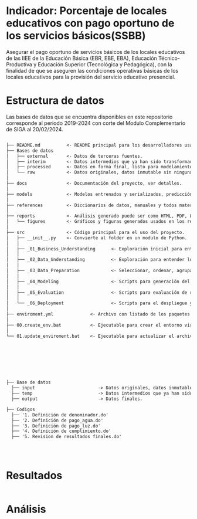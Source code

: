 
# Indicador: Porcentaje de locales educativos con pago oportuno de los servicios básicos(SSBB)
Asegurar el pago oportuno de servicios básicos de los locales educativos de las IIEE de la Educación Básica (EBR, EBE, EBA), Educación Técnico-Productiva y Educación Superior
(Tecnológica y Pedagógica), con la finalidad de que se aseguren las condiciones operativas básicas de los locales educativos para la provisión del servicio educativo presencial.

# Estructura de datos
Las bases de datos que se encuentra disponibles en este repositorio corresponde al periodo 2019-2024 con corte del Modulo Complementario de SIGA al 20/02/2024.
```markdown

├── README.md          <- README principal para los desarrolladores usando este proyecto.
├── Bases de datos
│   ├── external       <- Datos de terceras fuentes.
│   ├── interim        <- Datos intermedios que ya han sido transformados.
│   ├── processed      <- Datos en forma final, listo para modelamiento.
│   └── raw            <- Datos originales, datos inmutable sin ninguna transformación.
│
├── docs               <- Documentación del proyecto, ver detalles.
│
├── models             <- Modelos entrenados y serializados, predicción de los modelos y resúmenes.
│
├── references         <- Diccionarios de datos, manuales y todos material que explique los datos.
│
├── reports            <- Análisis generado puede ser como HTML, PDF, LaTex, etc.
│   └── figures        <- Gráficos y figuras generados usados en los reports.
│
├── src                <- Código principal para el uso del proyecto.
│   ├── __init__.py    <- Convierte al folder en un modulo de Python.
│   │
│   ├── _01_Business_Understanding      <- Exploración inicial para entender el negocio.
│   │
│   ├── _02_Data_Understanding          <- Exploración para entender los datos y sus disponibilidad.
│   │
│   ├── _03_Data_Preparation            <- Seleccionar, ordenar, agrupar, remover, etc. los datos para alcanzar los objetivos.
│   │
│   ├── _04_Modeling                    <- Scripts para generación del modelo y afinamiento de parámetros.
│   │
│   ├── _05_Evaluation                  <- Scripts para evaluación de resultados establecidos al inicio del proyecto.
│   │
│   └── _06_Deployment                  <- Scripts para el despliegue y pase a producción.
│   
├── enviroment.yml              <- Archivo con listado de los paquetes necesarios para reproducir el entorno de análisis.
│
├── 00.create_env.bat           <- Ejecutable para crear el entorno virtual con los parámetros del archivo "enviroment.yml".
│
└── 01.update_enviroment.bat    <- Ejecutable para actualizar el archivo "enviroment.yml" antes de ser compartido.








├── Base de datos                        
  ├── input                        -> Datos originales, datos inmutable sin ninguna transformación.
  ├── temp                         -> Datos intermedios que ya han sido transformados.
  ├── output                       -> Datos finales.

├── Codigos
  ├── '1. Definición de denominador.do'            
  ├── '2. Definición de pago_agua.do'              
  ├── '3. Definición de pago_luz.do'               
  ├── '4. Definición de cumplimiento.do'           
  ├── '5. Revision de resultados finales.do'





```

# Resultados

```

```

# Análisis



